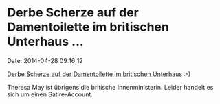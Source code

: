 Derbe Scherze auf der Damentoilette im britischen Unterhaus \...
================================================================

Date: 2014-04-28 09:16:12

[Derbe Scherze auf der Damentoilette im britischen
Unterhaus](https://twitter.com/TheresaMay_MP/status/460442160299790336)
:-)

Theresa May ist übrigens die britische Innenministerin. Leider handelt
es sich um einen Satire-Account.
